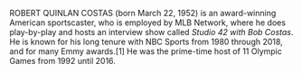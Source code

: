 ROBERT QUINLAN COSTAS (born March 22, 1952) is an award-winning American sportscaster, who is employed by MLB Network, where he does play-by-play and hosts an interview show called _Studio 42 with Bob Costas_. He is known for his long tenure with NBC Sports from 1980 through 2018, and for many Emmy awards.[1] He was the prime-time host of 11 Olympic Games from 1992 until 2016.
